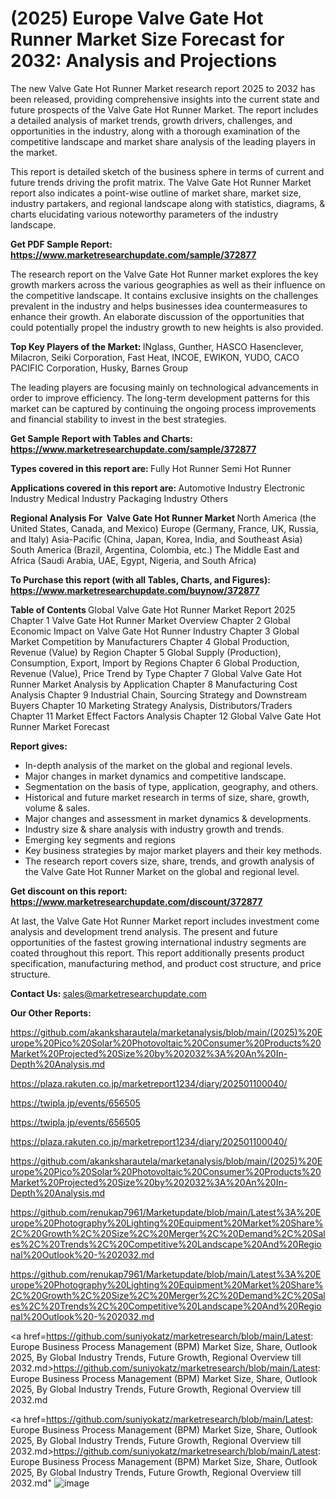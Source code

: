 # (2025) Europe Valve Gate Hot Runner Market Size Forecast for 2032: Analysis and Projections

The new Valve Gate Hot Runner Market research report 2025 to 2032 has been released, providing comprehensive insights into the current state and future prospects of the Valve Gate Hot Runner Market. The report includes a detailed analysis of market trends, growth drivers, challenges, and opportunities in the industry, along with a thorough examination of the competitive landscape and market share analysis of the leading players in the market.

This report is detailed sketch of the business sphere in terms of current and future trends driving the profit matrix. The Valve Gate Hot Runner Market report also indicates a point-wise outline of market share, market size, industry partakers, and regional landscape along with statistics, diagrams, &amp; charts elucidating various noteworthy parameters of the industry landscape.

<strong><b>Get PDF Sample Report: <a href=https://www.marketresearchupdate.com/sample/372877>https://www.marketresearchupdate.com/sample/372877</a></b></strong>

The research report on the Valve Gate Hot Runner market explores the key growth markers across the various geographies as well as their influence on the competitive landscape. It contains exclusive insights on the challenges prevalent in the industry and helps businesses idea countermeasures to enhance their growth. An elaborate discussion of the opportunities that could potentially propel the industry growth to new heights is also provided.

<strong><b>Top Key Players of the Market:
</b></strong>INglass, Gunther, HASCO Hasenclever, Milacron, Seiki Corporation, Fast Heat, INCOE, EWIKON, YUDO, CACO PACIFIC Corporation, Husky, Barnes Group<strong><b>
</b></strong>

The leading players are focusing mainly on technological advancements in order to improve efficiency. The long-term development patterns for this market can be captured by continuing the ongoing process improvements and financial stability to invest in the best strategies.

<strong><b>Get Sample Report with Tables and Charts: <a href=https://www.marketresearchupdate.com/sample/372877>https://www.marketresearchupdate.com/sample/372877</a></b></strong>

<strong><b>Types covered in this report are:
</b></strong>Fully Hot Runner
Semi Hot Runner<strong><b>
</b></strong>

<strong><b>Applications covered in this report are:
</b></strong>Automotive Industry
Electronic Industry
Medical Industry
Packaging Industry
Others<strong><b>
</b></strong>

<strong><b>Regional Analysis For  Valve Gate Hot Runner Market</b></strong><strong><b>
</b></strong>North America (the United States, Canada, and Mexico)
Europe (Germany, France, UK, Russia, and Italy)
Asia-Pacific (China, Japan, Korea, India, and Southeast Asia)
South America (Brazil, Argentina, Colombia, etc.)
The Middle East and Africa (Saudi Arabia, UAE, Egypt, Nigeria, and South Africa)

<strong><b>To Purchase this report (with all Tables, Charts, and Figures): <a href=https://www.marketresearchupdate.com/buynow/372877>https://www.marketresearchupdate.com/buynow/372877</a></b></strong>

<strong><b>Table of Contents</b></strong><strong><b>
</b></strong>Global Valve Gate Hot Runner Market Report 2025
Chapter 1 Valve Gate Hot Runner Market Overview
Chapter 2 Global Economic Impact on Valve Gate Hot Runner Industry
Chapter 3 Global Market Competition by Manufacturers
Chapter 4 Global Production, Revenue (Value) by Region
Chapter 5 Global Supply (Production), Consumption, Export, Import by Regions
Chapter 6 Global Production, Revenue (Value), Price Trend by Type
Chapter 7 Global Valve Gate Hot Runner Market Analysis by Application
Chapter 8 Manufacturing Cost Analysis
Chapter 9 Industrial Chain, Sourcing Strategy and Downstream Buyers
Chapter 10 Marketing Strategy Analysis, Distributors/Traders
Chapter 11 Market Effect Factors Analysis
Chapter 12 Global Valve Gate Hot Runner Market Forecast

<strong><b>Report gives:</b></strong>

- In-depth analysis of the market on the global and regional levels.
- Major changes in market dynamics and competitive landscape.
- Segmentation on the basis of type, application, geography, and others.
- Historical and future market research in terms of size, share, growth, volume &amp; sales.
- Major changes and assessment in market dynamics &amp; developments.
- Industry size &amp; share analysis with industry growth and trends.
- Emerging key segments and regions
- Key business strategies by major market players and their key methods.
- The research report covers size, share, trends, and growth analysis of the Valve Gate Hot Runner Market on the global and regional level.

<strong><b>Get discount on this report: <a href=https://www.marketresearchupdate.com/discount/372877>https://www.marketresearchupdate.com/discount/372877</a></b></strong>

At last, the Valve Gate Hot Runner Market report includes investment come analysis and development trend analysis. The present and future opportunities of the fastest growing international industry segments are coated throughout this report. This report additionally presents product specification, manufacturing method, and product cost structure, and price structure.

<strong><b>Contact Us:
</b></strong>sales@marketresearchupdate.com

<strong>Our Other Reports:</strong>

<a href=https://github.com/akanksharautela/marketanalysis/blob/main/(2025)%20Europe%20Pico%20Solar%20Photovoltaic%20Consumer%20Products%20Market%20Projected%20Size%20by%202032%3A%20An%20In-Depth%20Analysis.md>https://github.com/akanksharautela/marketanalysis/blob/main/(2025)%20Europe%20Pico%20Solar%20Photovoltaic%20Consumer%20Products%20Market%20Projected%20Size%20by%202032%3A%20An%20In-Depth%20Analysis.md</a>

<a href=https://plaza.rakuten.co.jp/marketreport1234/diary/202501100040/>https://plaza.rakuten.co.jp/marketreport1234/diary/202501100040/</a>

<a href=https://twipla.jp/events/656505>https://twipla.jp/events/656505</a>

<a href=https://twipla.jp/events/656505>https://twipla.jp/events/656505</a>

<a href=https://plaza.rakuten.co.jp/marketreport1234/diary/202501100040/>https://plaza.rakuten.co.jp/marketreport1234/diary/202501100040/</a>

<a href=https://github.com/akanksharautela/marketanalysis/blob/main/(2025)%20Europe%20Pico%20Solar%20Photovoltaic%20Consumer%20Products%20Market%20Projected%20Size%20by%202032%3A%20An%20In-Depth%20Analysis.md>https://github.com/akanksharautela/marketanalysis/blob/main/(2025)%20Europe%20Pico%20Solar%20Photovoltaic%20Consumer%20Products%20Market%20Projected%20Size%20by%202032%3A%20An%20In-Depth%20Analysis.md</a>

<a href=https://github.com/renukap7961/Marketupdate/blob/main/Latest%3A%20Europe%20Photography%20Lighting%20Equipment%20Market%20Share%2C%20Growth%2C%20Size%2C%20Merger%2C%20Demand%2C%20Sales%2C%20Trends%2C%20Competitive%20Landscape%20And%20Regional%20Outlook%20-%202032.md>https://github.com/renukap7961/Marketupdate/blob/main/Latest%3A%20Europe%20Photography%20Lighting%20Equipment%20Market%20Share%2C%20Growth%2C%20Size%2C%20Merger%2C%20Demand%2C%20Sales%2C%20Trends%2C%20Competitive%20Landscape%20And%20Regional%20Outlook%20-%202032.md</a>

<a href=https://github.com/renukap7961/Marketupdate/blob/main/Latest%3A%20Europe%20Photography%20Lighting%20Equipment%20Market%20Share%2C%20Growth%2C%20Size%2C%20Merger%2C%20Demand%2C%20Sales%2C%20Trends%2C%20Competitive%20Landscape%20And%20Regional%20Outlook%20-%202032.md>https://github.com/renukap7961/Marketupdate/blob/main/Latest%3A%20Europe%20Photography%20Lighting%20Equipment%20Market%20Share%2C%20Growth%2C%20Size%2C%20Merger%2C%20Demand%2C%20Sales%2C%20Trends%2C%20Competitive%20Landscape%20And%20Regional%20Outlook%20-%202032.md</a>

<a href=https://github.com/suniyokatz/marketresearch/blob/main/Latest: Europe Business Process Management (BPM) Market Size, Share, Outlook 2025, By Global Industry Trends, Future Growth, Regional Overview till 2032.md>https://github.com/suniyokatz/marketresearch/blob/main/Latest: Europe Business Process Management (BPM) Market Size, Share, Outlook 2025, By Global Industry Trends, Future Growth, Regional Overview till 2032.md</a>

<a href=https://github.com/suniyokatz/marketresearch/blob/main/Latest: Europe Business Process Management (BPM) Market Size, Share, Outlook 2025, By Global Industry Trends, Future Growth, Regional Overview till 2032.md>https://github.com/suniyokatz/marketresearch/blob/main/Latest: Europe Business Process Management (BPM) Market Size, Share, Outlook 2025, By Global Industry Trends, Future Growth, Regional Overview till 2032.md</a>"
![image](https://github.com/user-attachments/assets/b2dff479-9134-4fb0-8773-343a86e05935)
